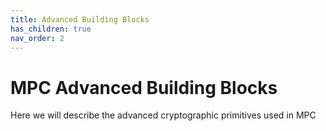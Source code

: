 ```yaml
---
title: Advanced Building Blocks
has_children: true
nav_order: 2
---
```


# MPC Advanced Building Blocks


Here we will describe the advanced cryptographic primitives used in MPC
